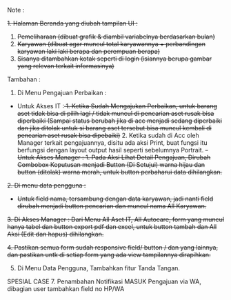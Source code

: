 Note :

<strike>1. Halaman Beranda yang diubah tampilan UI :
   1. Pemeliharaan (dibuat grafik & diambil variabelnya berdasarkan bulan)
   2. Karyawan (dibuat agar muncul total karyawannya + perbandingan karyawan laki laki berapa
      dan perempuan berapa)
   3. Sisanya ditambahkan kotak seperti di login (isiannya berupa gambar yang relevan terkait informasinya)</strike>


Tambahan :
1. Di Menu Pengajuan Perbaikan :
- Untuk Akses IT :<strike> 1. Ketika Sudah Mengajukan Perbaikan, untuk barang aset tidak bisa di pilih lagi / tidak muncul di pencarian aset rusak bisa diperbaiki
                   (Sampai status berubah jika di acc menjadi sedang diperbaiki dan jika ditolak untuk si barang aset tersebut bisa muncul kembali di pencarian aset rusak bisa dipebaiki)</strike>
                   2. Ketika sudah di Acc oleh Manager terkait pengajuannya, disitu ada aksi Print, buat fungsi itu berfungsi dengan layout output hasil seperti sebelumnya Portrait.
<strike>- Untuk Akses Manager : 1. Pada Aksi Lihat Detail Pengajuan, Dirubah Combobox Keputusan menjadi Button (Di Setujui) warna hijau dan button (ditolak) warna merah, untuk button perbaharui data dihilangkan.</strike>

              
<strike>2. Di menu data pengguna :
- Untuk field nama, tersambung dengan data karyawan, jadi nanti field dirubah menjadi button pencarian dan muncul nama All Karyawan.</strike>

<strike>3. Di Akses Manager :
Dari Menu All Aset IT, All Autocare, form yang muncul hanya tabel dan button export pdf dan excel, untuk button tambah dan All Aksi (Edit dan hapus) dihilangkan.</strike>

<strike>4. Pastikan semua form sudah responsive field/ button / dan yang lainnya, dan pastikan untk di setiap form yang ada view tampilannya dirapihkan.</strike>

5. Di Menu Data Pengguna, Tambahkan fitur Tanda Tangan.

SPESIAL CASE
7. Penambahan Notifikasi MASUK Pengajuan via WA, dibagian user tambahkan field no HP/WA


